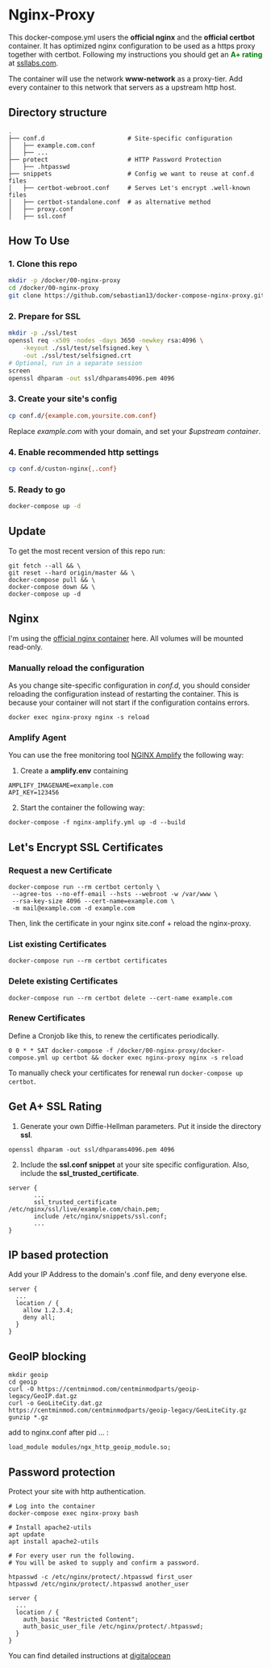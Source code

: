 # Nginx-Proxy

This docker-compose.yml users the **official nginx** and the **official certbot** container. It has optimized nginx configuration to be used as a https proxy together with certbot. Following my instructions you should get an <span style="color:green; font-weight:bold;">A+ rating</span> at [ssllabs.com](https://www.ssllabs.com/ssltest).



The container will use the network **www-network** as a proxy-tier. Add every container to this network that servers as a upstream http host.

## Directory structure

```
.
├── conf.d                       # Site-specific configuration
│   ├── example.com.conf
│   ├── ...
├── protect                      # HTTP Password Protection
│   ├── .htpasswd
├── snippets                     # Config we want to reuse at conf.d files
│   ├── certbot-webroot.conf     # Serves Let's encrypt .well-known files
│   ├── certbot-standalone.conf  # as alternative method
│   ├── proxy.conf           
│   ├── ssl.conf             

```

## How To Use

### 1. Clone this repo

```bash
mkdir -p /docker/00-nginx-proxy
cd /docker/00-nginx-proxy
git clone https://github.com/sebastian13/docker-compose-nginx-proxy.git .
```

### 2. Prepare for SSL
```bash
mkdir -p ./ssl/test
openssl req -x509 -nodes -days 3650 -newkey rsa:4096 \
	-keyout ./ssl/test/selfsigned.key \
	-out ./ssl/test/selfsigned.crt
# Optional, run in a separate session
screen
openssl dhparam -out ssl/dhparams4096.pem 4096
```

### 3. Create your site's config
```bash
cp conf.d/{example.com,yoursite.com.conf}
```
Replace *example.com* with your domain, and set your *$upstream container*.

### 4. Enable recommended http settings
```bash
cp conf.d/custon-nginx{,.conf}
```

### 5. Ready to go
```bash
docker-compose up -d
```

## Update

To get the most recent version of this repo run:

```
git fetch --all && \
git reset --hard origin/master && \
docker-compose pull && \
docker-compose down && \
docker-compose up -d
```

## Nginx

I'm using the [official nginx container](https://hub.docker.com/_/nginx/) here. All volumes will be mounted read-only.

### Manually reload the configuration
As you change site-specific configuration in *conf.d*, you should consider reloading the configuration instead of restarting the container. This is because your container will not start if the configuration contains errors.

```
docker exec nginx-proxy nginx -s reload
```

### Amplify Agent
You can use the free monitoring tool [NGINX Amplify](https://amplify.nginx.com) the following way:

1. Create a **amplify.env** containing

 ```
 AMPLIFY_IMAGENAME=example.com
 API_KEY=123456
 ```

2. Start the container the following way:

 ```
 docker-compose -f nginx-amplify.yml up -d --build
 ```

## Let's Encrypt SSL Certificates

### Request a new Certificate

```
docker-compose run --rm certbot certonly \
 --agree-tos --no-eff-email --hsts --webroot -w /var/www \
 --rsa-key-size 4096 --cert-name=example.com \
 -m mail@example.com -d example.com
```

Then, link the certificate in your nginx site.conf + reload the nginx-proxy.


### List existing Certificates
```shell
docker-compose run --rm certbot certificates
```

### Delete existing Certificates
```shell
docker-compose run --rm certbot delete --cert-name example.com
```

### Renew Certificates

Define a Cronjob like this, to renew the certificates periodically.

```
0 0 * * SAT docker-compose -f /docker/00-nginx-proxy/docker-compose.yml up certbot && docker exec nginx-proxy nginx -s reload
```

To manually check your certificates for renewal run `docker-compose up certbot`.


## Get A+ SSL Rating

1. Generate your own Diffie-Hellman parameters. Put it inside the directory **ssl**.

 `openssl dhparam -out ssl/dhparams4096.pem 4096`

2. Include the **ssl.conf snippet** at your site specific configuration. Also, include the **ssl\_trusted\_certificate**.

 ```
 server {
 		...
 		ssl_trusted_certificate /etc/nginx/ssl/live/example.com/chain.pem;
  		include /etc/nginx/snippets/ssl.conf;
  		...
 }
 ```
 
## IP based protection

Add your IP Address to the domain's .conf file, and deny everyone else.

```
server {
  ...
  location / {
    allow 1.2.3.4;
    deny all;
  } 
} 
```

## GeoIP blocking

```
mkdir geoip
cd geoip
curl -O https://centminmod.com/centminmodparts/geoip-legacy/GeoIP.dat.gz
curl -o GeoLiteCity.dat.gz https://centminmod.com/centminmodparts/geoip-legacy/GeoLiteCity.gz
gunzip *.gz
```

add to nginx.conf after pid ... :

```
load_module modules/ngx_http_geoip_module.so;
```



## Password protection
Protect your site with http authentication.

```
# Log into the container
docker-compose exec nginx-proxy bash

# Install apache2-utils
apt update
apt install apache2-utils

# For every user run the following.
# You will be asked to supply and confirm a password.

htpasswd -c /etc/nginx/protect/.htpasswd first_user
htpasswd /etc/nginx/protect/.htpasswd another_user
```

```
server {
  ...
  location / {
    auth_basic "Restricted Content";
    auth_basic_user_file /etc/nginx/protect/.htpasswd;
  } 
} 
```

You can find detailed instructions at [digitalocean](https://www.digitalocean.com/community/tutorials/how-to-set-up-password-authentication-with-nginx-on-ubuntu-14-04)